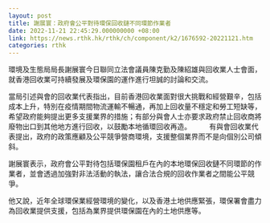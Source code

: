 ```yaml
---
layout: post
title: 謝展寰：政府會公平對待環保回收鏈不同環節作業者
date: 2022-11-21 22:45:29.000000000 +08:00
link: https://news.rthk.hk/rthk/ch/component/k2/1676592-20221121.htm
categories: rthk
---
```


環境及生態局局長謝展寰今日聯同立法會議員陳克勤及陳紹雄與回收業人士會面，就香港回收業可持續發展及環保園的運作進行坦誠的討論和交流。

當局引述與會的回收業代表指出，目前香港回收業面對很大挑戰和經營艱辛，包括成本上升，特別在疫情期間物流運輸不暢通，再加上回收量不穩定和勞工短缺等，希望政府能夠提出更多支援業界的措施；有部分與會人士亦要求政府禁止回收商將廢物出口到其他地方進行回收，以鼓勵本地循環回收再造。
　　 
有與會回收業代表提出，政府的政策應顧及公平競爭營商環境，支援整個業界而不是向個別公司傾斜。

謝展寰表示，政府會公平對待包括環保園租戶在內的本地環保回收鏈不同環節的作業者，並會透過加強對非法活動的執法，讓合法合規的回收作業者之間能公平競爭。

他又說，近年全球環保業經營環境的變化，以及香港土地供應緊張，環保署會盡力為回收業提供支援，包括為業界提供環保園在內的土地供應等。
